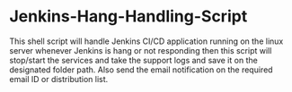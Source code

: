 # Jenkins-Hang-Handling-Script
This shell script will handle Jenkins CI/CD application running on the linux server whenever Jenkins is hang or not responding then this script will stop/start the services and take the support logs and save it on the designated folder path. Also send the email notification on the required email ID or distribution list.
